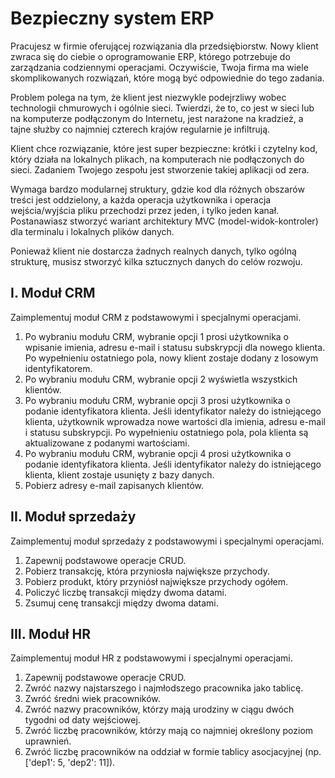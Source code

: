 # Bezpieczny system ERP

Pracujesz w firmie oferującej rozwiązania dla przedsiębiorstw. Nowy klient zwraca się do ciebie o oprogramowanie ERP, którego potrzebuje do zarządzania codziennymi operacjami. Oczywiście, Twoja firma ma wiele skomplikowanych rozwiązań, które mogą być odpowiednie do tego zadania.

Problem polega na tym, że klient jest niezwykle podejrzliwy wobec technologii chmurowych i ogólnie sieci. Twierdzi, że to, co jest w sieci lub na komputerze podłączonym do Internetu, jest narażone na kradzież, a tajne służby co najmniej czterech krajów regularnie je infiltrują.

Klient chce rozwiązanie, które jest super bezpieczne: krótki i czytelny kod, który działa na lokalnych plikach, na komputerach nie podłączonych do sieci. Zadaniem Twojego zespołu jest stworzenie takiej aplikacji od zera.

Wymaga bardzo modularnej struktury, gdzie kod dla różnych obszarów treści jest oddzielony, a każda operacja użytkownika i operacja wejścia/wyjścia pliku przechodzi przez jeden, i tylko jeden kanał. Postanawiasz stworzyć wariant architektury MVC (model-widok-kontroler) dla terminalu i lokalnych plików danych.

Ponieważ klient nie dostarcza żadnych realnych danych, tylko ogólną strukturę, musisz stworzyć kilka sztucznych danych do celów rozwoju.

## I. Moduł CRM
Zaimplementuj moduł CRM z podstawowymi i specjalnymi operacjami.
1. Po wybraniu modułu CRM, wybranie opcji 1 prosi użytkownika o wpisanie imienia, adresu e-mail i statusu subskrypcji dla nowego klienta. Po wypełnieniu ostatniego pola, nowy klient zostaje dodany z losowym identyfikatorem.
2. Po wybraniu modułu CRM, wybranie opcji 2 wyświetla wszystkich klientów.
3. Po wybraniu modułu CRM, wybranie opcji 3 prosi użytkownika o podanie identyfikatora klienta. Jeśli identyfikator należy do istniejącego klienta, użytkownik wprowadza nowe wartości dla imienia, adresu e-mail i statusu subskrypcji. Po wypełnieniu ostatniego pola, pola klienta są aktualizowane z podanymi wartościami.
4. Po wybraniu modułu CRM, wybranie opcji 4 prosi użytkownika o podanie identyfikatora klienta. Jeśli identyfikator należy do istniejącego klienta, klient zostaje usunięty z bazy danych.
5. Pobierz adresy e-mail zapisanych klientów.

## II. Moduł sprzedaży
Zaimplementuj moduł sprzedaży z podstawowymi i specjalnymi operacjami.
1. Zapewnij podstawowe operacje CRUD.
2. Pobierz transakcję, która przyniosła największe przychody.
3. Pobierz produkt, który przyniósł największe przychody ogółem.
4. Policzyć liczbę transakcji między dwoma datami.
5. Zsumuj cenę transakcji między dwoma datami.

## III. Moduł HR
Zaimplementuj moduł HR z podstawowymi i specjalnymi operacjami.
1. Zapewnij podstawowe operacje CRUD.
2. Zwróć nazwy najstarszego i najmłodszego pracownika jako tablicę.
3. Zwróć średni wiek pracowników.
4. Zwróć nazwy pracowników, którzy mają urodziny w ciągu dwóch tygodni od daty wejściowej.
5. Zwróć liczbę pracowników, którzy mają co najmniej określony poziom uprawnień.
6. Zwróć liczbę pracowników na oddział w formie tablicy asocjacyjnej (np. ['dep1': 5, 'dep2': 11]).
